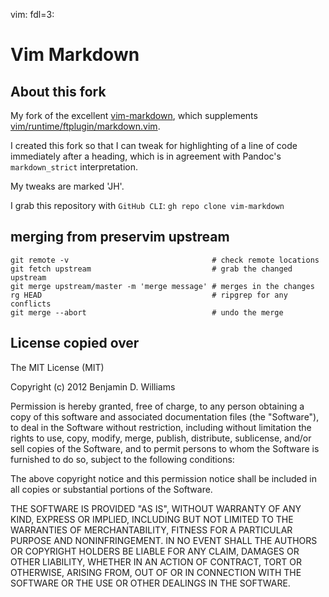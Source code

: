 vim: fdl=3:

# Vim Markdown

## About this fork
My fork of the excellent [vim-markdown](https://github.com/preservim/vim-markdown), which supplements [vim/runtime/ftplugin/markdown.vim](https://github.com/vim/vim/blob/master/runtime/ftplugin/markdown.vim).

I created this fork so that I can tweak for highlighting of a line of code immediately after a heading, which is in agreement with Pandoc's `markdown_strict` interpretation.

My tweaks are marked 'JH'.

I grab this repository with `GitHub CLI`: `gh repo clone vim-markdown`

## merging from preservim upstream

    git remote -v                                # check remote locations
    git fetch upstream                           # grab the changed upstream
    git merge upstream/master -m 'merge message' # merges in the changes
    rg HEAD                                      # ripgrep for any conflicts
    git merge --abort                            # undo the merge

## License copied over
The MIT License (MIT)

Copyright (c) 2012 Benjamin D. Williams

Permission is hereby granted, free of charge, to any person obtaining a copy of this software and associated documentation files (the "Software"), to deal in the Software without restriction, including without limitation the rights to use, copy, modify, merge, publish, distribute, sublicense, and/or sell copies of the Software, and to permit persons to whom the Software is furnished to do so, subject to the following conditions:

The above copyright notice and this permission notice shall be included in all copies or substantial portions of the Software.

THE SOFTWARE IS PROVIDED "AS IS", WITHOUT WARRANTY OF ANY KIND, EXPRESS OR IMPLIED, INCLUDING BUT NOT LIMITED TO THE WARRANTIES OF MERCHANTABILITY, FITNESS FOR A PARTICULAR PURPOSE AND NONINFRINGEMENT. IN NO EVENT SHALL THE AUTHORS OR COPYRIGHT HOLDERS BE LIABLE FOR ANY CLAIM, DAMAGES OR OTHER LIABILITY, WHETHER IN AN ACTION OF CONTRACT, TORT OR OTHERWISE, ARISING FROM, OUT OF OR IN CONNECTION WITH THE SOFTWARE OR THE USE OR OTHER DEALINGS IN THE SOFTWARE.
